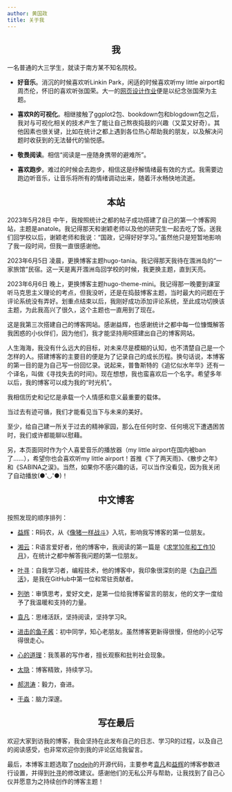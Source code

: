 ```yaml
---
author: 黄国政
title: 关于我
---
```


<style>
h2, h3 {
  text-align: center;
  font-weight: bold;
}
</style>

## 我

一名普通的大三学生，就读于南方某不知名院校。  

 * **好音乐**。消沉的时候喜欢听Linkin Park，闲适的时候喜欢听my little airport和周杰伦，怀旧的喜欢听张国荣。大一的[网页设计作业](https://Leslie-Cheung.netlify.app)便是以纪念张国荣为主题。
  
 * **喜欢R的可视化**。相继接触了ggplot2包、bookdown包和blogdown包之后，我对与可视化相关的技术产生了能让自己熬夜捣鼓的兴趣（又菜又好奇）。其他因素也很关键，比如在统计之都上遇到各位热心帮助我的朋友，以及解决问题时收获到的无法替代的愉悦感。
  
 * **敬畏阅读**。相信“阅读是一座随身携带的避难所”。
  
 * **喜欢跑步**。难过的时候会去跑步，相信这是纾解情绪最有效的方式。我需要边跑边听音乐，让音乐将所有的情绪调动出来，随着汗水畅快地流逝。  

## 本站

2023年5月28日 中午，我按照统计之都的帖子成功搭建了自己的第一个博客网站，主题是anatole。我记得那天和谢颖老师以及他的研究生一起去吃了饭。送我们回学校以后，谢颖老师和我说：“国政，记得好好学习。”虽然他只是短暂地影响了我一段时间，但我一直很感谢他。

2023年6月5日 凌晨，更换博客主题hugo-tania。我记得那天我待在涠洲岛的“一家旅馆”民宿。这一天是离开涠洲岛回学校的时候，我更换主题，直到天亮。

2023年6月6日 晚上，更换博客主题hugo-theme-mini。我记得那一晚要到课室听马克思主义理论的考点，但我没听，还是在捣鼓博客主题，当时最大的问题在于评论系统没有弄好。划重点结束以后，我刚好成功添加评论系统，至此成功切换该主题，为此我高兴了很久，这个主题也一直用到了现在。

这是我第三次搭建自己的博客网站。感谢益辉，也感谢统计之都中每一位慷慨解答我困惑的小伙伴们，因为他们，我才能坚持用R搭建出自己的博客网站。

人生海海，我没有什么远大的目标，对未来尽是模糊的认知，也不清楚自己是一个怎样的人。搭建博客的主要目的便是为了记录自己的成长历程。换句话说，本博客的第一目的是为自己写一份回忆录。说起来，普鲁斯特的《追忆似水年华》还有一个译名，叫做《寻找失去的时间》。现在想想，我也蛮喜欢后一个名字。希望多年以后，我的博客可以成为我的“时光机”。

我相信历史和记忆是承载一个人情感和意义最重要的载体。

当过去有迹可循，我们才能看见当下与未来的美好。

至少，给自己建一所关于过去的精神家园，那么在任何时空、任何境况下遭遇困苦时，我们或许都能聊以慰藉。

另，本页面同时作为个人喜爱音乐的播放器（my little airport在国内被ban了……），希望你也会喜欢听my little airport！首推《下了两天雨》、《散步之年》和《SABINA之涙》。当然，如果你不感兴趣的话，可以当作没看见，因为我关闭了自动播放(●'◡'●)！

## 中文博客

按照发现的顺序排列：

* [益辉](https://yihui.org)：R码农，从《[像猪一样战斗](https://yihui.org/cn/2010/12/fighting-like-a-pig/)》入坑，影响我写博客的第一位朋友。

* [湘云](https://xiangyun.rbind.io)：R语言爱好者，他的博客中，我阅读的第一篇是《[求学10年和工作10月](https://xiangyun.rbind.io/2020/08/ten-years-ten-months/)》，在统计之都中解答我问题的第一位朋友。

* [叶寻](https://cyrusyip.org)：自我学习者，编程技术，他的博客中，我印象很深刻的是《[为自己而活](https://cyrusyip.org/zh-cn/post/2021/02/18/live-for-myself/)》，是我在GitHub中第一位和常驻贡献者。

* [列弛](https://www.liechi.org)：审慎思考，爱好文史，是第一位给我博客留言的朋友，他的文字一度给予了我温暖和支持的力量。

* [袁凡](https://yuanfan.rbind.io)：思绪活跃，坚持阅读，坚持学习R。

* [进击的鱼子酱](https://dylanyu233.rbind.io)：初中同学，知心老朋友。虽然博客更新得很慢，但他的小记写得很走心。

* [心的道理](https://stephenleng.com/)：我羡慕的写作者，擅长观察和批判社会现象。

* [太隐](https://wangyurui.com/)：博客精致，持续学习。

* [郝洪涛](https://hongtaoh.com/)：毅力，奋进。

* [于淼](https://yufree.cn/)：脑力深邃。

## 写在最后

欢迎大家到访我的博客，我会坚持在此发布自己的日志、学习R的过程，以及自己的阅读感受，也非常欢迎你到我的评论区给我留言。

最后，本博客主题选取了[nodejh](https://github.com/nodejh/hugo-theme-mini)的开源代码，主要参考[袁凡](https://yuanfan.rbind.io)和[益辉](https://yihui.org)的博客参数进行设置，并得到[叶寻](https://cyrusyip.org)的修改建议。感谢他们的无私公开与帮助，让我找到了自己心仪并愿意为之持续创作的博客主题！
